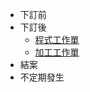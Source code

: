 * 下訂前
* 下訂後
    * [程式工作單](../../after_order/not_admin/code.md)
    * [加工工作單](../../after_order/not_admin/machining.md)
* 結案
* 不定期發生